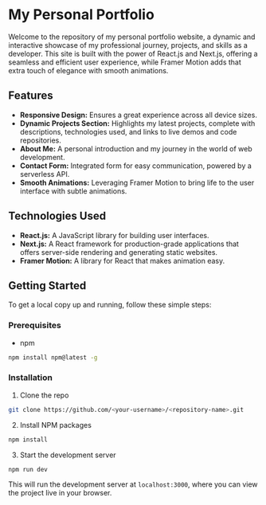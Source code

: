 # My Personal Portfolio

Welcome to the repository of my personal portfolio website, a dynamic and interactive showcase of my professional journey, projects, and skills as a developer. This site is built with the power of React.js and Next.js, offering a seamless and efficient user experience, while Framer Motion adds that extra touch of elegance with smooth animations.

## Features

- **Responsive Design:** Ensures a great experience across all device sizes.
- **Dynamic Projects Section:** Highlights my latest projects, complete with descriptions, technologies used, and links to live demos and code repositories.
- **About Me:** A personal introduction and my journey in the world of web development.
- **Contact Form:** Integrated form for easy communication, powered by a serverless API.
- **Smooth Animations:** Leveraging Framer Motion to bring life to the user interface with subtle animations.

## Technologies Used

- **React.js:** A JavaScript library for building user interfaces.
- **Next.js:** A React framework for production-grade applications that offers server-side rendering and generating static websites.
- **Framer Motion:** A library for React that makes animation easy.

## Getting Started

To get a local copy up and running, follow these simple steps:

### Prerequisites

- npm
```sh
npm install npm@latest -g
```

### Installation

1. Clone the repo
```sh
git clone https://github.com/<your-username>/<repository-name>.git
```
2. Install NPM packages
```sh
npm install
```
3. Start the development server
```sh
npm run dev
```
This will run the development server at `localhost:3000`, where you can view the project live in your browser.
